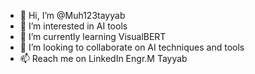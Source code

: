 - 👋 Hi, I’m @Muh123tayyab
- 👀 I’m interested in AI tools
- 🌱 I’m currently learning VisualBERT
- 💞️ I’m looking to collaborate on AI techniques and tools
- 📫 Reach me on LinkedIn Engr.M Tayyab

<!---
Muh123tayyab/Muh123tayyab is a ✨ special ✨ repository because its `README.md` (this file) appears on your GitHub profile.
You can click the Preview link to take a look at your changes.
--->
